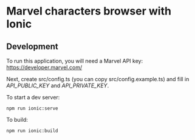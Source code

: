 # Marvel characters browser with Ionic

## Development

To run this application, you will need a Marvel API key: <https://developer.marvel.com/>

Next, create src/config.ts (you can copy src/config.example.ts) and fill in *API_PUBLIC_KEY* and *API_PRIVATE_KEY*.

To start a dev server:

    npm run ionic:serve

To build:

    npm run ionic:build
